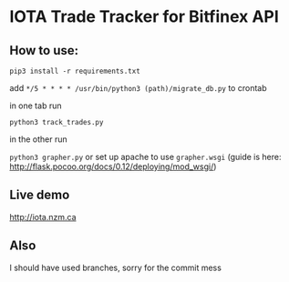 # IOTA Trade Tracker for Bitfinex API


## How to use:

`pip3 install -r requirements.txt`

add `*/5 * * * * /usr/bin/python3 (path)/migrate_db.py` to crontab

in one tab run

`python3 track_trades.py`

in the other run

`python3 grapher.py` or set up apache to use `grapher.wsgi` (guide is here: http://flask.pocoo.org/docs/0.12/deploying/mod_wsgi/)

## Live demo
http://iota.nzm.ca

## Also

I should have used branches, sorry for the commit mess